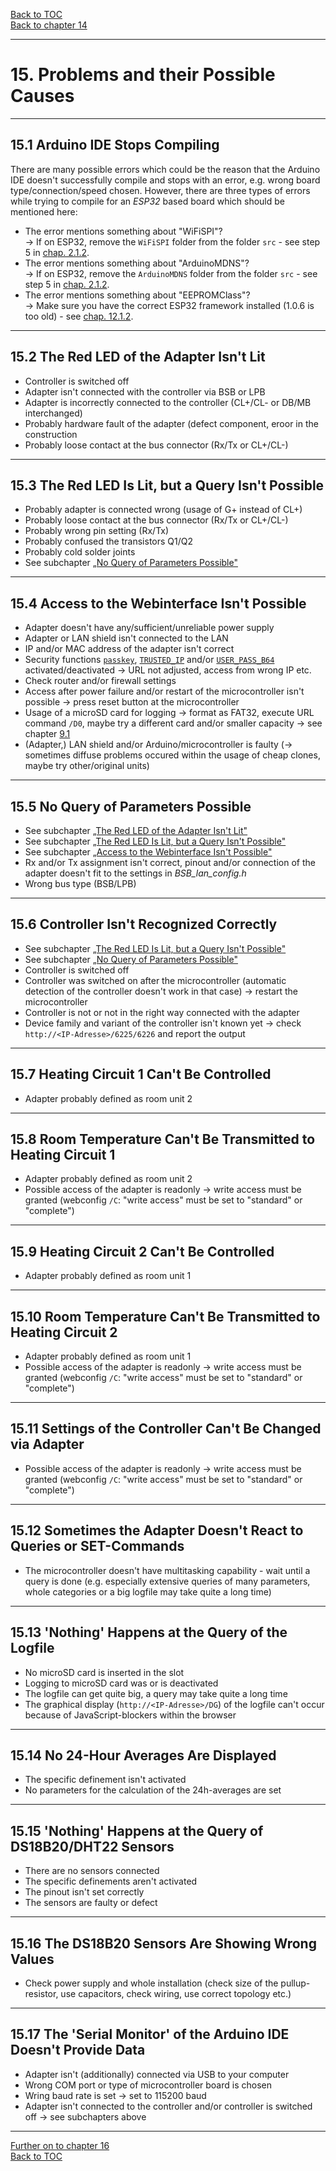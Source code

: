 [Back to TOC](toc.md)  
[Back to chapter 14](chap14.md)    
   
---      
    
# 15. Problems and their Possible Causes
---
    
## 15.1 Arduino IDE Stops Compiling  
There are many possible errors which could be the reason that the Arduino IDE doesn't successfully compile and stops with an error, e.g. wrong board type/connection/speed chosen. However, there are three types of errors while trying to compile for an *ESP32* based board which should be mentioned here:  
- The error mentions something about "WiFiSPI"?  
→ If on ESP32, remove the `WiFiSPI` folder from the folder `src` - see step 5 in [chap. 2.1.2](chap02.md#212-installation-onto-the-esp32).
- The error mentions something about "ArduinoMDNS"?  
→ If on ESP32, remove the `ArduinoMDNS` folder from the folder `src` - see step 5 in [chap. 2.1.2](chap02.md#212-installation-onto-the-esp32).
- The error mentions something about "EEPROMClass"?  
→ Make sure you have the correct ESP32 framework installed (1.0.6 is too old) - see [chap. 12.1.2](chap12.md#1212-esp32).  
  
---
  
## 15.2 The Red LED of the Adapter Isn't Lit
- Controller is switched off
- Adapter isn't connected with the controller via BSB or LPB
- Adapter is incorrectly connected to the controller (CL+/CL- or DB/MB interchanged)
- Probably hardware fault of the adapter (defect component, eroor in the construction
- Probably loose contact at the bus connector (Rx/Tx or CL+/CL-)  
    
---
    
## 15.3 The Red LED Is Lit, but a Query Isn't Possible

- Probably adapter is connected wrong (usage of G+ instead of CL+)
- Probably loose contact at the bus connector (Rx/Tx or CL+/CL-)
- Probably wrong pin setting (Rx/Tx)
- Probably confused the transistors Q1/Q2
- Probably cold solder joints
- See subchapter [„No Query of Parameters Possible"](chap15.md#154-no-query-of-parameters-possible)  
    
---
    

## 15.4 Access to the Webinterface Isn't Possible

- Adapter doesn't have any/sufficient/unreliable power supply
- Adapter or LAN shield isn't connected to the LAN 
- IP and/or MAC address of the adapter isn't correct 
- Security functions [`passkey`](chap05.md), [`TRUSTED_IP`](chap05.md) and/or [`USER_PASS_B64`](chap05.md)
activated/deactivated → URL not adjusted, access from wrong IP etc.
- Check router and/or firewall settings 
- Access after power failure and/or restart of the microcontroller isn't possible → press reset button at the microcontroller
- Usage of a microSD card for logging → format as FAT32, execute URL command `/D0`, maybe try a different card and/or smaller capacity → see chapter [9.1](chap09.md#91-usage-of-the-adapter-as-a-standalone-logger-with-bsb-lan) 
- (Adapter,) LAN shield and/or Arduino/microcontroller is faulty (→ sometimes diffuse problems occured within the usage of cheap clones, maybe try other/original units)  

    
---
    

## 15.5 No Query of Parameters Possible

- See subchapter [„The Red LED of the Adapter Isn't Lit"](kap15.md#151-the-red-led-of-the-adapter-isnt-lit)
- See subchapter [„The Red LED Is Lit, but a Query Isn't Possible"](kap15.md#152-the-red-led-is-lit-but-a-query-isnt-possible)
- See subchapter [„Access to the Webinterface Isn't Possible"](kap15.md#153-access-to-the-webinterface-isnt-possible)
- Rx and/or Tx assignment isn't correct, pinout and/or connection of the adapter doesn't fit to the settings in *BSB_lan_config.h* 
- Wrong bus type (BSB/LPB)  
    
---
    

## 15.6 Controller Isn't Recognized Correctly

- See subchapter [„The Red LED Is Lit, but a Query Isn't Possible"](kap15.md#152-the-red-led-is-lit-but-a-query-isnt-possible)
- See subchapter [„No Query of Parameters Possible"](chap15.md#154-no-query-of-parameters-possible)  
- Controller is switched off
- Controller was switched on after the microcontroller (automatic detection of the controller doesn't work in that case) → restart the microcontroller
- Controller is not or not in the right way connected with the adapter
- Device family and variant of the controller isn't known yet → check `http://<IP-Adresse>/6225/6226` and report the output  
    
---
    

## 15.7 Heating Circuit 1 Can't Be Controlled

- Adapter probably defined as room unit 2  
    
---
    

## 15.8 Room Temperature Can't Be Transmitted to Heating Circuit 1
- Adapter probably defined as room unit 2
- Possible access of the adapter is readonly → write access must be granted (webconfig `/C`: "write access" must be set to "standard" or "complete")  
    
---
    

## 15.9 Heating Circuit 2 Can't Be Controlled

- Adapter probably defined as room unit 1  
    
---
    

## 15.10 Room Temperature Can't Be Transmitted to Heating Circuit 2

- Adapter probably defined as room unit 1
- Possible access of the adapter is readonly → write access must be granted (webconfig `/C`: "write access" must be set to "standard" or "complete")  
    
---
    

## 15.11 Settings of the Controller Can't Be Changed via Adapter
- Possible access of the adapter is readonly → write access must be granted (webconfig `/C`: "write access" must be set to "standard" or "complete")  
    
---
    

## 15.12 Sometimes the Adapter Doesn't React to Queries or SET-Commands

- The microcontroller doesn't have multitasking capability - wait until a query is done (e.g. especially extensive queries of many parameters, whole categories or a big logfile may take quite a long time)  
    
---
    

## 15.13 'Nothing' Happens at the Query of the Logfile

- No microSD card is inserted in the slot
- Logging to microSD card was or is deactivated
- The logfile can get quite big, a query may take quite a long time  
- The graphical display (`http://<IP-Adresse>/DG`) of the logfile can't occur because of JavaScript-blockers within the browser  
    
---
    

## 15.14 No 24-Hour Averages Are Displayed

- The specific definement isn't activated
- No parameters for the calculation of the 24h-averages are set  
    
---
    

## 15.15 'Nothing' Happens at the Query of DS18B20/DHT22 Sensors

- There are no sensors connected
- The specific definements aren't activated
- The pinout isn't set correctly
- The sensors are faulty or defect  
    
---
    

## 15.16 The DS18B20 Sensors Are Showing Wrong Values

- Check power supply and whole installation (check size of the pullup-resistor,
use capacitors, check wiring, use correct topology etc.)  
    
---
    

## 15.17 The 'Serial Monitor' of the Arduino IDE Doesn't Provide Data

- Adapter isn't (additionally) connected via USB to your computer
- Wrong COM port or type of microcontroller board is chosen
- Wring baud rate is set → set to 115200 baud
- Adapter isn't connected to the controller and/or controller is switched off → see subchapters above  
    
---  

[Further on to chapter 16](chap16.md)      
[Back to TOC](toc.md)   


